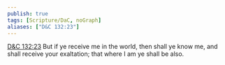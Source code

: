 ```yaml
---
publish: true
tags: [Scripture/DaC, noGraph]
aliases: ["D&C 132:23"]
---
```

[D&C 132:23](https://churchofjesuschrist.org/study/scriptures/dc-testament/dc/132?lang=eng&id=p23#p23) But if ye receive me in the world, then shall ye know me, and shall receive your exaltation; that where I am ye shall be also.
